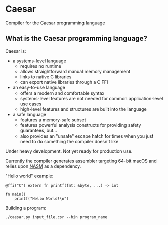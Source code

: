 # Caesar
Compiler for the Caesar programming language

## What is the Caesar programming language?
Caesar is:
- a systems-level language
	- requires no runtime
	- allows straightforward manual memory management
	- links to native C libraries
	- can export native libraries through a C FFI
- an easy-to-use language
	- offers a modern and comfortable syntax
	- systems-level features are not needed for common application-level use cases
	- high-level features and structures are built into the language
- a safe language
	- features a memory-safe subset
	- features powerful analysis constructs for providing safety guarantees, but...
	- also provides an "unsafe" escape hatch for times when you just need to do something the compiler doesn't like

Under heavy development. Not yet ready for production use.

Currently the compiler generates assembler targeting 64-bit 
macOS and relies upon [NASM](https://www.nasm.us/) as a dependency.

"Hello world" example:

	@ffi("C") extern fn printf(fmt: &byte, ...) -> int
	
	fn main()
	    printf("Hello World!\n")

Building a program:

	./caesar.py input_file.csr --bin program_name
